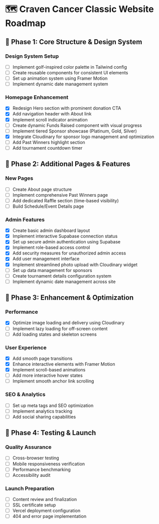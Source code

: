 # 🗺️ Craven Cancer Classic Website Roadmap

## 🎯 Phase 1: Core Structure & Design System

### Design System Setup
- [ ] Implement golf-inspired color palette in Tailwind config
- [ ] Create reusable components for consistent UI elements
- [ ] Set up animation system using Framer Motion
- [ ] Implement dynamic date management system

### Homepage Enhancement
- [x] Redesign Hero section with prominent donation CTA
- [x] Add navigation header with About link
- [x] Implement scroll indicator animation
- [ ] Create dynamic Funds Raised component with visual progress
- [ ] Implement tiered Sponsor showcase (Platinum, Gold, Silver)
- [x] Integrate Cloudinary for sponsor logo management and optimization
- [ ] Add Past Winners highlight section
- [ ] Add tournament countdown timer

## 🎯 Phase 2: Additional Pages & Features

### New Pages
- [ ] Create About page structure
- [ ] Implement comprehensive Past Winners page
- [ ] Add dedicated Raffle section (time-based visibility)
- [ ] Build Schedule/Event Details page

### Admin Features
- [x] Create basic admin dashboard layout
- [x] Implement interactive Supabase connection status
- [x] Set up secure admin authentication using Supabase
- [x] Implement role-based access control
- [x] Add security measures for unauthorized admin access
- [x] Add user management interface
- [x] Implement streamlined photo upload with Cloudinary widget
- [ ] Set up data management for sponsors
- [ ] Create tournament details configuration system
- [ ] Implement dynamic date management across site

## 🎯 Phase 3: Enhancement & Optimization

### Performance
- [x] Optimize image loading and delivery using Cloudinary
- [ ] Implement lazy loading for off-screen content
- [ ] Add loading states and skeleton screens

### User Experience
- [x] Add smooth page transitions
- [x] Enhance interactive elements with Framer Motion
- [x] Implement scroll-based animations
- [ ] Add more interactive hover states
- [ ] Implement smooth anchor link scrolling

### SEO & Analytics
- [ ] Set up meta tags and SEO optimization
- [ ] Implement analytics tracking
- [ ] Add social sharing capabilities

## 🎯 Phase 4: Testing & Launch

### Quality Assurance
- [ ] Cross-browser testing
- [ ] Mobile responsiveness verification
- [ ] Performance benchmarking
- [ ] Accessibility audit

### Launch Preparation
- [ ] Content review and finalization
- [ ] SSL certificate setup
- [ ] Vercel deployment configuration
- [ ] 404 and error page implementation
